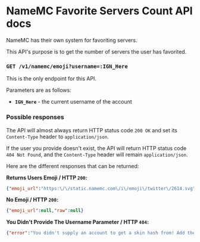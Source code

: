 # NameMC Favorite Servers Count API docs
NameMC has their own system for favoriting servers.

This API's purpose is to get the number of servers the user has favorited.

### `GET /v1/namemc/emoji?username=:IGN_Here`
This is the only endpoint for this API.

Parameters are as follows:
- **`IGN_Here`** - the current username of the account

### Possible responses

The API will almost always return HTTP status code `200 OK` and set its `Content-Type` header to `application/json`.

If the user you provide doesn't exist, the API will return HTTP status code `404 Not Found`, and the `Content-Type` header will remain `application/json`.

Here are the different responses that can be returned:

**Returns Users Emoji / HTTP `200`:**
```json
{"emoji_url":"https:\/\/static.namemc.com\/i\/emoji\/twitter\/2614.svg","raw":"\u2614"}
```

**No Emoji / HTTP `200`:**
```json
{"emoji_url":null,"raw":null}
```

**You Didn't Provide The Username Parameter / HTTP `404`:**
```json
{"error":"You didn't supply an account to get a skin hash from! Add the parameter ?username=IGN_HERE."}
```
